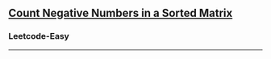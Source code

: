 <h2><a href="https://leetcode.com/problems/count-negative-numbers-in-a-sorted-matrix/">Count Negative Numbers in a Sorted Matrix

</a></h2><h3>Leetcode-Easy</h3><hr>
